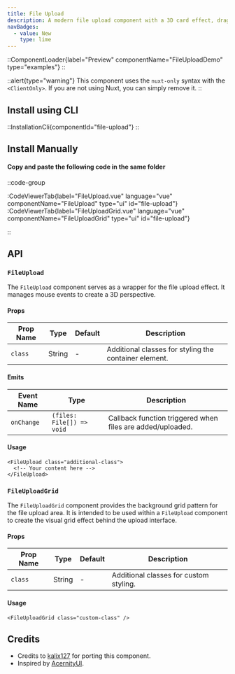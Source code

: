 ```yaml
---
title: File Upload
description: A modern file upload component with a 3D card effect, drag-and-drop functionality, and a responsive grid background pattern.
navBadges:
  - value: New
    type: lime
---
```


::ComponentLoader{label="Preview" componentName="FileUploadDemo" type="examples"}
::

::alert{type="warning"}
This component uses the `nuxt-only` syntax with the `<ClientOnly>`. If you are not using Nuxt, you can simply remove it.
::

## Install using CLI

::InstallationCli{componentId="file-upload"}
::

## Install Manually

#### Copy and paste the following code in the same folder

::code-group

:CodeViewerTab{label="FileUpload.vue" language="vue" componentName="FileUpload" type="ui" id="file-upload"}
:CodeViewerTab{label="FileUploadGrid.vue" language="vue" componentName="FileUploadGrid" type="ui" id="file-upload"}

::

## API

### `FileUpload`

The `FileUpload` component serves as a wrapper for the file upload effect. It manages mouse events to create a 3D perspective.

#### Props

| Prop Name | Type   | Default | Description                                           |
| --------- | ------ | ------- | ----------------------------------------------------- |
| `class`   | String | -       | Additional classes for styling the container element. |

#### Emits

| Event Name | Type                      | Description                                                |
| ---------- | ------------------------- | ---------------------------------------------------------- |
| `onChange` | `(files: File[]) => void` | Callback function triggered when files are added/uploaded. |

#### Usage

```vue [MyComponent.vue]
<FileUpload class="additional-class">
  <!-- Your content here -->
</FileUpload>
```

### `FileUploadGrid`

The `FileUploadGrid` component provides the background grid pattern for the file upload area. It is intended to be used within a `FileUpload` component to create the visual grid effect behind the upload interface.

#### Props

| Prop Name | Type   | Default | Description                            |
| --------- | ------ | ------- | -------------------------------------- |
| `class`   | String | -       | Additional classes for custom styling. |

#### Usage

```vue [MyComponent.vue]
<FileUploadGrid class="custom-class" />
```

## Credits

- Credits to [kalix127](https://github.com/kalix127) for porting this component.
- Inspired by [AcernityUI](https://ui.aceternity.com/components/file-upload).
